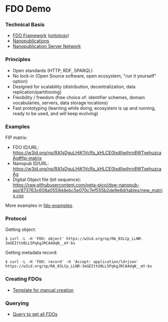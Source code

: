 # FDO Demo

### Technical Basis

- [FDO Framework](https://fairdigitalobjectframework.org/) ([ontology](https://w3id.org/fdof/ontology))
- [Nanopublications](https://nanopub.net/)
- [Nanopublication Server Network](https://monitor.knowledgepixels.com/)

### Principles

- Open standards (HTTP, RDF, SPARQL)
- No lock-in (Open Source software, open ecosystem, "run it yourself" option)
- Designed for scalability (distribution, decentralization, data replication/partitioning)
- Flexibility / freedom (free choice of: identifier schemes, domain vocabularies, servers, data storage locations)
- Fast prototyping (learning while doing; ecosystem is up and running, ready to be used, and will keep evolving)

### Examples

FIP matrix:
- FDO ID/URL: https://w3id.org/np/RA1sDguLHiK1VcRs_kHLCE0IxdIIwihrn8WTxehuzcaAg#fip-matrix
- Nanopub ID/URL: https://w3id.org/np/RA1sDguLHiK1VcRs_kHLCE0IxdIIwihrn8WTxehuzcaAg
- Digital Object file (bit sequence): https://raw.githubusercontent.com/peta-pico/dsw-nanopub-api/873763c608a0559d4ebc5e070c7ef555b2de9e6d/tables/new_matrix.csv

More examples in [fdo-examples](https://github.com/knowledgepixels/fdo-demo/tree/main/fdo-examples).

### Protocol

Getting object:

    $ curl -L -H 'FDO: object' https://w3id.org/np/RA_03LCp_LLNR-3eGEIttU0LL5PqkgJRCA4dqN__mY-bs

Getting metadata record:

    $ curl -L -H 'FDO: record' -H 'Accept: application/ld+json' https://w3id.org/np/RA_03LCp_LLNR-3eGEIttU0LL5PqkgJRCA4dqN__mY-bs

### Creating FDOs

- [Template for manual creation](https://nanodash.knowledgepixels.com/publish?252&template=https://w3id.org/np/RADQPVz2_GAPjL6tU8PiA010UNnsi7sjEEOOHLETgyzi8&template-version=latest)

### Querying

- [Query to get all FDOs](https://query.knowledgepixels.com/tools/full/yasgui.html#query=prefix+rdf%3A+%3Chttp%3A%2F%2Fwww.w3.org%2F1999%2F02%2F22-rdf-syntax-ns%23%3E%0Aprefix+rdfs%3A+%3Chttp%3A%2F%2Fwww.w3.org%2F2000%2F01%2Frdf-schema%23%3E%0Aprefix+np%3A+%3Chttp%3A%2F%2Fwww.nanopub.org%2Fnschema%23%3E%0Aprefix+npa%3A+%3Chttp%3A%2F%2Fpurl.org%2Fnanopub%2Fadmin%2F%3E%0Aprefix+npx%3A+%3Chttp%3A%2F%2Fpurl.org%2Fnanopub%2Fx%2F%3E%0Aprefix+xsd%3A+%3Chttp%3A%2F%2Fwww.w3.org%2F2001%2FXMLSchema%23%3E%0Aprefix+dct%3A+%3Chttp%3A%2F%2Fpurl.org%2Fdc%2Fterms%2F%3E%0Aprefix+fdof%3A+%3Chttps%3A%2F%2Fw3id.org%2Ffdof%2Fontology%23%3E%0A%0Aselect+%3Ffdo+%3Ftype+%3Fnp+%3Fcreator+where+%7B%0A++graph+npa%3Agraph+%7B%0A++++%3Fnp+npx%3AhasNanopubType+fdof%3AFAIRDigitalObject+.%0A++++%3Fnp+dct%3Acreator+%3Fcreator+.%0A++++%3Fnp+npa%3AhasValidSignatureForPublicKey+%3Fpubkey+.%0A++++filter+not+exists+%7B+%3Fnpx+npx%3Ainvalidates+%3Fnp+%3B+npa%3AhasValidSignatureForPublicKey+%3Fpubkey+.+%7D%0A++++%3Fnp+np%3AhasAssertion+%3Fa+.%0A++%7D%0A++graph+%3Fa+%7B%0A++++%3Ffdo+fdof%3AhasInformationObjectType+%3Ftype+.%0A++%7D%0A%7D&contentTypeConstruct=text%2Fturtle&contentTypeSelect=application%2Fsparql-results%2Bjson&endpoint=%2Frepo%2Ffull&requestMethod=POST&tabTitle=Query&headers=%7B%7D&outputFormat=table)
